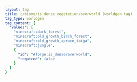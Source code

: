 ```yaml
---
layout: tag
title: c/biome/is_dense_vegetation/overworld (worldgen tag)
tag_type: worldgen
tag_content: {
  "values": [
    "minecraft:dark_forest",
    "minecraft:old_growth_birch_forest",
    "minecraft:old_growth_spruce_taiga",
    "minecraft:jungle",
    {
      "id": "#forge:is_dense/overworld",
      "required": false
    }
  ]
}
---
```

